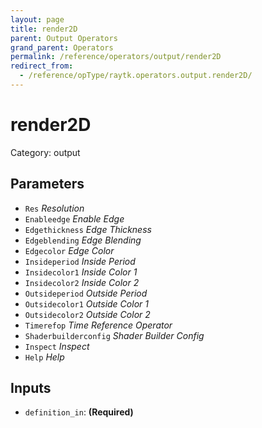 ```yaml
---
layout: page
title: render2D
parent: Output Operators
grand_parent: Operators
permalink: /reference/operators/output/render2D
redirect_from:
  - /reference/opType/raytk.operators.output.render2D/
---
```


# render2D

Category: output



## Parameters

* `Res` *Resolution*
* `Enableedge` *Enable Edge*
* `Edgethickness` *Edge Thickness*
* `Edgeblending` *Edge Blending*
* `Edgecolor` *Edge Color*
* `Insideperiod` *Inside Period*
* `Insidecolor1` *Inside Color 1*
* `Insidecolor2` *Inside Color 2*
* `Outsideperiod` *Outside Period*
* `Outsidecolor1` *Outside Color 1*
* `Outsidecolor2` *Outside Color 2*
* `Timerefop` *Time Reference Operator*
* `Shaderbuilderconfig` *Shader Builder Config*
* `Inspect` *Inspect*
* `Help` *Help*

## Inputs

* `definition_in`:  **(Required)**